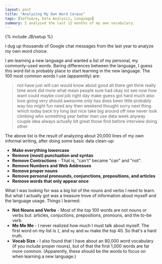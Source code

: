 ```yaml
---
layout: post
title: "Analyzing My Own Word Corpus"
tags: [Software, Data Analysis, Language]
summary: I analyzed the last 12 months of my own vocabulary.
---
```


{% include JB/setup %}

I dug up thousands of Google chat messages from the last year to analyze my own word choice.

I am learning a new language and wanted a list of my personal, my commonly-used words. Baring differences between the language, I guess this word list is probably place to start learning in the new language.  The 100 most common words I use (apparently) are:

> not have just will can would know about good all there get think really time work did more what mean people sure had okay lot see now how want could maybe cool job right day make guess got hard much also love going very should awesome only has does been little probably way too might fun need any then weekend thought sorry next thing which today back try long last nice take big around off new never look climbing who something year better man use data week anyway couple idea always actually bit great those find before interview doing other

The above list is the result of analyzing about 20,000 lines of my own informal writing, after doing some basic data clean-up:

* **Make everything lowercase**
* **Remove (most) punctuation and syntax**
* **Remove Contractions** - That is, "can't" became "can" and "not".
* **Remove Numbers and Web Addresses**
* **Remove proper nouns**
* **Remove personal pronounds, conjunctions, prepositions, and articles**
* **Remove words that only appear once**

What I was looking for was a big list of the nouns and verbs I need to learn. But what I actually got was a treasure trove of information about myself and the language usage.  Things I learned:

* **Not Nouns and Verbs** - Most of the top 100 words are not nouns or verbs but: articles, conjuctions, prepositions, pronouns, and the to-be verb.
* **Me Me Me** - I never realized how much I must talk about myself.  The first word on my list is `I`, and `my` and `me` make the top 40. So that's a hard truth.
* **Vocab Size** - I also found that I have about an 80,000 word vocabulary (if you include proper nouns), but of that the first 1,000 words are far more common. (Apparently, these should be the words to focus on when learning a new language.)
